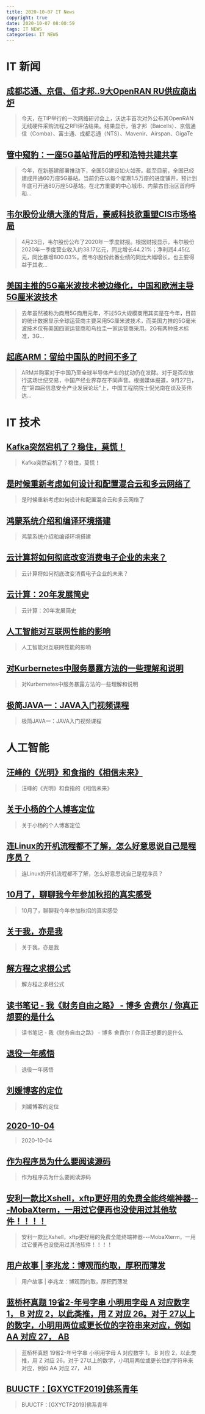 ```yaml
---
title: 2020-10-07 IT News
copyright: true
date: 2020-10-07 08:00:59
tags: IT NEWS
categories: IT NEWS
---
```

# IT 新闻 
 ## [成都芯通、京信、佰才邦..9大OpenRAN RU供应商出炉](http://mp.weixin.qq.com/s?src=11&timestamp=1602027004&ver=2629&signature=oXT8IPszIYySSPwCRSUQX8zd*U8bha6Fh8glRK8eLbbz5sblhaBLc0KkfHN*QSNsLRcMVRzaxKwXg1iU-p2VIFqya62NUoSW4bj6Ekez8YCPOJJipeplNK6H0qc*SlAs&new=1)
 > 今天，在TIP举行的一次网络研讨会上，沃达丰首次对外公布其OpenRAN无线硬件采购流程之RFI评估结果。结果显示，佰才邦（Baicells）、京信通信（Comba）、富士通、成都芯通（NTS）、Mavenir、Airspan、GigaTe
 ## [管中窥豹：一座5G基站背后的呼和浩特共建共享](http://mp.weixin.qq.com/s?src=11&timestamp=1602027004&ver=2629&signature=zFnqQvZ7jBwesZkr7ROLLOpVHrWJPRQ9iXZo1eJYe7LTSy87rGd2b*uxcPByDK*o5oY9vixAslkZX4wuWElJmTtdOphtqDHruJQVoItB3Mn0uo2t2zmguriwIJm6gdnF&new=1)
 > 今年，在新基建部署推动下，全国5G建设如火如荼。截至目前，全国已经建成开通60万座5G基站。当前仍在以每个星期1.5万座的进度铺开，预计到年底可开通80万座5G基站。在北方重要的中心城市、内蒙古自治区首府呼和...
 ## [韦尔股份业绩大涨的背后，豪威科技欲重塑CIS市场格局](http://mp.weixin.qq.com/s?src=11&timestamp=1602027004&ver=2629&signature=orL9H5HZzdSjStS4qqlIIOEIrkXNyh7kpmUfuM3EkEq7W2MVQ6Ls1BeYtKR8KwvqttgM2nPXRpW47Df1oen7HA1H8quoYv8JvR8P9XJUsna5wI2hQ8xVBzd39RfN19Fr&new=1)
 > 4月23日，韦尔股份公布了2020年一季度财报。根据财报显示，韦尔股份2020年一季度营业收入约38.17亿元，同比增长44.21%；净利润4.45亿元，同比暴增800.03%。而韦尔股份此番业绩的同比大幅增长，也主要得益于其收...
 ## [美国主推的5G毫米波技术被边缘化，中国和欧洲主导5G厘米波技术](http://mp.weixin.qq.com/s?src=11&timestamp=1602027004&ver=2629&signature=ivKd9PYDp1pZYuzHuSgOwRGSr-u4dpxIO5W7MtlRyrSN31yg8iB2MC0kosYjvmLirSnH8CwhKZuQhKVGwIqtbMitE97szjqrZQsNcXHnqahcY-uf3PKgDbLPIgZEqmwR&new=1)
 > 去年虽然被称为商用5G商用元年，不过5G大规模商用其实是在今年，目前的统计数据显示全球运营商主要采用5G厘米波技术，而美国力推的5G毫米波技术仅有美国四家运营商和乌拉圭一家运营商采用。2G有两种技术标准，3G...
 ## [起底ARM：留给中国队的时间不多了](http://mp.weixin.qq.com/s?src=11&timestamp=1602027004&ver=2629&signature=XsKuvn0meTEOaxQepA0ML1ifW7AoBVjoMfFqf6RvjDf2k8VPg541M3B4iuRgi4O-05y3lvLirZdekUA1Zyk0EAiuCj4hinEg7otWxwn5KeqGUdvSosxISMn2V4Q-MlMw&new=1)
 > ARM并购案对于中国乃至全球半导体产业的扰动仍在发酵。对于是否应放行这场世纪交易，中国产经业界存在不同声音。根据媒体报道，9月27日，在“第四届信息安全产业发展论坛”上，中国工程院院士倪光南在谈及英伟达...
# IT 技术 
 ## [Kafka突然宕机了？稳住，莫慌！](http://developer.51cto.com/art/202009/627671.htm)
 > Kafka突然宕机了？稳住，莫慌！
 ## [是时候重新考虑如何设计和配置混合云和多云网络了](http://cloud.51cto.com/art/202009/627611.htm)
 > 是时候重新考虑如何设计和配置混合云和多云网络了
 ## [鸿蒙系统介绍和编译环境搭建](http://os.51cto.com/art/202009/627665.htm)
 > 鸿蒙系统介绍和编译环境搭建
 ## [云计算将如何彻底改变消费电子企业的未来？](http://cloud.51cto.com/art/202009/627612.htm)
 > 云计算将如何彻底改变消费电子企业的未来？
 ## [云计算：20年发展简史](http://cloud.51cto.com/art/202009/627606.htm)
 > 云计算：20年发展简史
 ## [人工智能对互联网性能的影响](http://ai.51cto.com/art/202009/627592.htm)
 > 人工智能对互联网性能的影响
 ## [对Kurbernetes中服务暴露方法的一些理解和说明](http://developer.51cto.com/art/202009/627599.htm)
 > 对Kurbernetes中服务暴露方法的一些理解和说明
 ## [极简JAVA一：JAVA入门视频课程](http://fellow.51cto.com/art/202008/622836.htm?qd=51ctojrzd)
 > 极简JAVA一：JAVA入门视频课程
# 人工智能 
 ## [汪峰的《光明》和食指的《相信未来》](https://blog.csdn.net/stpeace/article/details/108921628)
 > 汪峰的《光明》和食指的《相信未来》
 ## [关于小杨的个人博客定位](https://blog.csdn.net/weixin_51091967/article/details/108921535)
 > 关于小杨的个人博客定位
 ## [连Linux的开机流程都不了解，怎么好意思说自己是程序员？](https://blog.csdn.net/weixin_44895651/article/details/108741079)
 > 连Linux的开机流程都不了解，怎么好意思说自己是程序员？
 ## [10月了，聊聊我今年参加秋招的真实感受](https://blog.csdn.net/sihai12345/article/details/108917620)
 > 10月了，聊聊我今年参加秋招的真实感受
 ## [关于我，亦是我](https://blog.csdn.net/weixin_51072242/article/details/108924822)
 > 关于我，亦是我
 ## [解方程之求根公式](https://blog.csdn.net/m0_45682806/article/details/108121812)
 > 解方程之求根公式
 ## [读书笔记 - 我《财务自由之路》 - 博多 舍费尔 / 你真正想要的是什么](https://blog.csdn.net/qq_15071263/article/details/108920073)
 > 读书笔记 - 我《财务自由之路》 - 博多 舍费尔 / 你真正想要的是什么
 ## [退役一年感悟](https://blog.csdn.net/forever_dreams/article/details/108903266)
 > 退役一年感悟
 ## [刘媛博客的定位](https://blog.csdn.net/weixin_51072508/article/details/108844772)
 > 刘媛博客的定位
 ## [2020-10-04](https://blog.csdn.net/weixin_46141568/article/details/108916163)
 > 2020-10-04
 ## [作为程序员为什么要阅读源码](https://blog.csdn.net/trntaken/article/details/108916392)
 > 作为程序员为什么要阅读源码
 ## [安利一款比Xshell，xftp更好用的免费全能终端神器---MobaXterm，一用过它便再也没使用过其他软件！！！！](https://blog.csdn.net/guihua55/article/details/108923642)
 > 安利一款比Xshell，xftp更好用的免费全能终端神器---MobaXterm，一用过它便再也没使用过其他软件！！！！
 ## [用户故事 | 李兆龙：博观而约取，厚积而薄发](https://blog.csdn.net/weixin_43705457/article/details/108927523)
 > 用户故事 | 李兆龙：博观而约取，厚积而薄发
 ## [蓝桥杯真题  19省2-年号字串  小明用字母 A 对应数字 1， B 对应 2，以此类推，用 Z 对应 26。对于 27以上的数字，小明用两位或更长位的字符串来对应，例如 AA 对应 27， AB](https://blog.csdn.net/qq_45281807/article/details/108918661)
 > 蓝桥杯真题  19省2-年号字串  小明用字母 A 对应数字 1， B 对应 2，以此类推，用 Z 对应 26。对于 27以上的数字，小明用两位或更长位的字符串来对应，例如 AA 对应 27， AB
 ## [BUUCTF：\[GXYCTF2019\]佛系青年](https://blog.csdn.net/mochu7777777/article/details/108926340)
 > BUUCTF：\[GXYCTF2019\]佛系青年

    